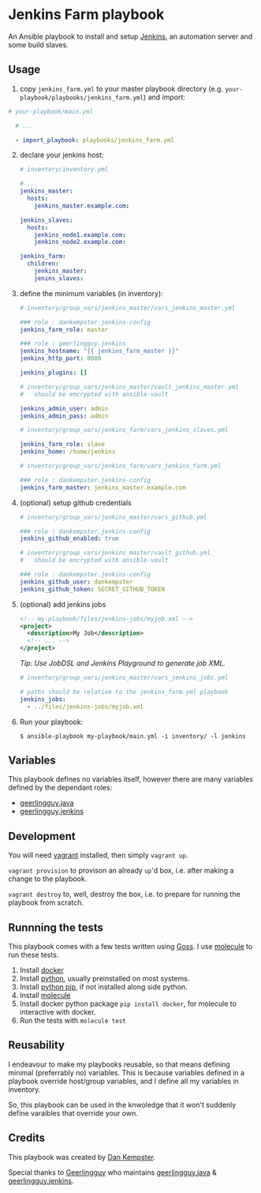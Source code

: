# Jenkins Farm playbook

An Ansible playbook to install and setup [Jenkins](https://jenkins.io), an automation server and some build slaves.


## Usage

1. copy `jenkins_farm.yml` to your master playbook directory (e.g.
`your-playbook/playbooks/jenkins_farm.yml`) and import:
  
  ```yaml
  # your-playbook/main.yml

    # ... 

    - import_playbook: playbooks/jenkins_farm.yml
  ```
2. declare your jenkins host:
   ```yaml
   # inventory/inventory.yml

   # ...
   jenkins_master:
     hosts:
       jenkins_master.example.com:
   
   jenkins_slaves:
     hosts:
       jenkins_node1.example.com:
       jenkins_node2.example.com:

   jenkins_farm:
     children:
       jenkins_master:
       jenins_slaves:
   ```
3. define the minimum variables (in inventory):
   ```yaml
   # inventory/group_vars/jenkins_master/vars_jenkins_master.yml

   ### role : dankempster.jenkins-config
   jenkins_farm_role: master

   ### role : geerlingguy.jenkins
   jenkins_hostname: "{{ jenkins_farm_master }}"
   jenkins_http_port: 8080

   jenkins_plugins: []
   ```

   ```yaml
   # inventory/group_vars/jenkins_master/vault_jenkins_master.yml
   #   should be encrypted with ansible-vault
   
   jenkins_admin_user: admin
   jenkins_admin_pass: admin
   ```
  
   ```yaml
   # inventory/group_vars/jenkins_farm/vars_jenkins_slaves.yml

   jenkins_farm_role: slave
   jenkins_home: /home/jenkins
   ```
  
   ```yaml
   # inventory/group_vars/jenkins_farm/vars_jenkins_farm.yml

   ### role : dankempster.jenkins-config
   jenkins_farm_master: jenkins_master.example.com
   ```
4. (optional) setup github credentials
   ```yaml
   # inventory/group_vars/jenkins_master/vars_github.yml
   
   ### role : dankempster.jenkins-config
   jenkins_github_enabled: true
   ```

   ```yaml
   # inventory/group_vars/jenkins_master/vault_github.yml
   #   should be encrypted with ansible-vault
   
   ### role : dankempster.jenkins-config
   jenkins_github_user: dankempster
   jenkins_github_token: SECRET_GITHUB_TOKEN
   ```
5. (optional) add jenkins jobs
   ```xml
   <!-- my-playbook/files/jenkins-jobs/myjob.xml -->
   <project>
     <description>My Job</description>
     <!-- ... -->
   </project>
   ```
   _Tip: Use JobDSL and Jenkins Playground to generate job XML._

   ```yaml
   # inventory/group_vars/jenkins_master/vars_jenkins_jobs.yml

   # paths should be relative to the jenkins_farm.yml playbook
   jenkins_jobs:
     - ../files/jenkins-jobs/myjob.xml
   ```
6. Run your playbook:
   ```
   $ ansible-playbook my-playbook/main.yml -i inventory/ -l jenkins
   ```


## Variables

This playbook defines no variables itself, however there are many variables defined by the dependant roles:

 - [geerlingguy.java](https://github.com/geerlingguy/ansible-role-java/blob/master/README.md#role-variables)
 - [geerlingguy.jenkins](https://github.com/geerlingguy/ansible-role-jenkins/blob/master/README.md#role-variables)


## Development

You will need [vagrant](https://www.vagrantup.com/downloads.html) installed, then simply `vagrant up`.

`vagrant provision` to provison an already `up`'d box, i.e. after making a change to the playbook.

`vagrant destroy` to, well, destroy the box, i.e. to prepare for running the playbook from scratch.
   

## Runnning the tests

This playbook comes with a few tests written using [Goss](https://github.com/aelsabbahy/goss). I use [molecule](https://molecule.readthedocs.io) to run these tests.

1. Install [docker](https://www.docker.com/products)
2. Install [python](https://www.python.org), usually preinstalled on most systems.
3. Install [python pip](https://pip.pypa.io/en/stable/installing/), if not installed along side python.
4. Install [molecule](https://molecule.readthedocs.io/en/latest/installation.html)
5. Install docker python package `pip install docker`, for molecule to interactive with docker.
6. Run the tests with `molecule test`


## Reusability

I endeavour to make my playbooks reusable, so that means defining minimal (preferrably no) variables. This is because variables defined in a playbook override host/group variables, and I define all my variables in inventory.

So, this playbook can be used in the knwoledge that it won't suddenly define varaibles that override your own.


## Credits

This playbook was created by [Dan Kempster](https://github.com/dankempster).

Special thanks to [Geerlingguy](https://github.com/geerlingguy) who maintains [geerlingguy.java](https://github.com/geerlingguy/ansible-role-java) & [geerlingguy.jenkins](https://github.com/geerlingguy/ansible-role-jenkins).

